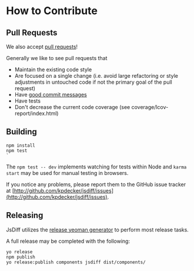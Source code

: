 # How to Contribute

## Pull Requests

We also accept [pull requests](https://github.com/kpdecker/jsdiff/pull/new/master)!

Generally we like to see pull requests that

* Maintain the existing code style
* Are focused on a single change \(i.e. avoid large refactoring or style adjustments in untouched code if not the primary goal of the pull request\)
* Have [good commit messages](http://tbaggery.com/2008/04/19/a-note-about-git-commit-messages.html)
* Have tests
* Don't decrease the current code coverage \(see coverage/lcov-report/index.html\)

## Building

```text
npm install
npm test
`
```

The `npm test -- dev` implements watching for tests within Node and `karma start` may be used for manual testing in browsers.

If you notice any problems, please report them to the GitHub issue tracker at [http://github.com/kpdecker/jsdiff/issues](http://github.com/kpdecker/jsdiff/issues).

## Releasing

JsDiff utilizes the [release yeoman generator](https://github.com/walmartlabs/generator-release) to perform most release tasks.

A full release may be completed with the following:

```text
yo release
npm publish
yo release:publish components jsdiff dist/components/
```

